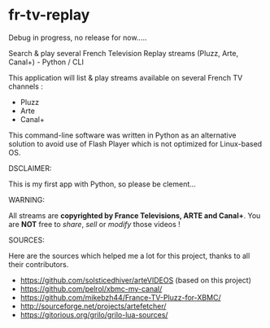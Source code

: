 # fr-tv-replay
Debug in progress, no release for now.....

Search &amp; play several French Television Replay streams (Pluzz, Arte, Canal+) - Python / CLI

This application will list & play streams available on several French TV channels :
 * Pluzz
 * Arte
 * Canal+

This command-line software was written in Python as an alternative solution to avoid use of Flash Player which is not optimized for Linux-based OS.

DSCLAIMER:

This is my first app with Python, so please be clement...

WARNING:

All streams are **copyrighted by France Televisions, ARTE and Canal+**. 
You are **NOT** free to *share*, *sell* or *modify* those videos !

SOURCES:

Here are the sources which helped me a lot for this project, thanks to all their contributors.
 * https://github.com/solsticedhiver/arteVIDEOS (based on this project)
 * https://github.com/pelrol/xbmc-my-canal/
 * https://github.com/mikebzh44/France-TV-Pluzz-for-XBMC/
 * http://sourceforge.net/projects/artefetcher/
 * https://gitorious.org/grilo/grilo-lua-sources/

